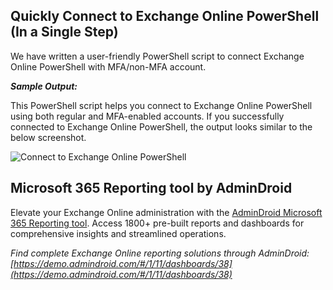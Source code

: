 ﻿## Quickly Connect to Exchange Online PowerShell (In a Single Step)
We have written a user-friendly PowerShell script to connect Exchange Online PowerShell with MFA/non-MFA account.

***Sample Output:***

This PowerShell script helps you connect to Exchange Online PowerShell using both regular and MFA-enabled accounts. If you successfully connected to Exchange Online PowerShell, the output looks similar to the below screenshot.

![Connect to Exchange Online PowerShell]( https://o365reports.com/wp-content/uploads/2019/08/Create-PowerShell-session-to-Exchange-Online.png)

## Microsoft 365 Reporting tool by AdminDroid
Elevate your Exchange Online administration with the [AdminDroid Microsoft 365 Reporting tool](https://admindroid.com/?src=GitHub). Access 1800+ pre-built reports and dashboards for comprehensive insights and streamlined operations.

*Find complete Exchange Online reporting solutions through AdminDroid: [https://demo.admindroid.com/#/1/11/dashboards/38](https://demo.admindroid.com/#/1/11/dashboards/38)*

